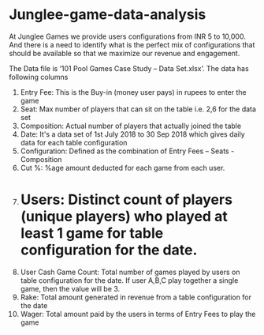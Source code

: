# Junglee-game-data-analysis
At Junglee Games we provide users configurations from INR 5 to 10,000. And there is a need to identify what is the perfect mix of configurations that should be available so that we maximize our revenue and engagement.

The Data file is ‘101 Pool Games Case Study – Data Set.xlsx’. The data has following columns 
 
1. Entry Fee: This is the Buy-in (money user pays) in rupees to enter the game 
2. Seat: Max number of players that can sit on the table i.e. 2,6 for the data set 
3. Composition: Actual number of players that actually joined the table 
4. Date: It's a data set of 1st July 2018 to 30 Sep 2018 which gives daily data for each table configuration 
5. Configuration: Defined as the combination of Entry Fees – Seats - Composition 
6. Cut %: %age amount deducted for each game from each user.  
7. # Users: Distinct count of players (unique players) who played at least 1 game for table configuration for the date.
8. User Cash Game Count: Total number of games played by users on table configuration for the date. If user A,B,C play together a single game, then the value will be 3. 
9. Rake: Total amount generated in revenue from a table configuration for the date
10. Wager: Total amount paid by the users in terms of Entry Fees to play the game 
